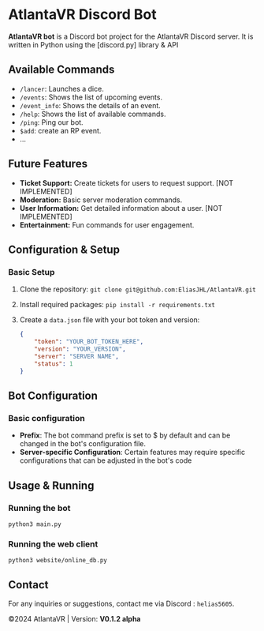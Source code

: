 # AtlantaVR Discord Bot
**AtlantaVR bot** is a Discord bot project for the AtlantaVR Discord server. It is written in Python using the [discord.py] library & API

## Available Commands

- `/lancer`: Launches a dice.
- `/events`: Shows the list of upcoming events.
- `/event_info`: Shows the details of an event.
- `/help`: Shows the list of available commands.
- `/ping`: Ping our bot.
- `$add`: create an RP event.
- ...

## Future Features

- **Ticket Support:** Create tickets for users to request support. [NOT IMPLEMENTED]
- **Moderation:** Basic server moderation commands.
- **User Information:** Get detailed information about a user. [NOT IMPLEMENTED]
- **Entertainment:** Fun commands for user engagement.

## Configuration & Setup

### Basic Setup

1. Clone the repository: `git clone git@github.com:EliasJHL/AtlantaVR.git`
2. Install required packages: `pip install -r requirements.txt`
3. Create a `data.json` file with your bot token and version:

   ```json
   {
       "token": "YOUR_BOT_TOKEN_HERE",
       "version": "YOUR_VERSION",
       "server": "SERVER NAME",
       "status": 1
   }
   
## Bot Configuration
### Basic configuration
- **Prefix**: The bot command prefix is set to $ by default and can be changed in the bot's configuration file.
- **Server-specific Configuration**: Certain features may require specific configurations that can be adjusted in the bot's code

## Usage & Running
### Running the bot
    python3 main.py
### Running the web client
    python3 website/online_db.py
## Contact
For any inquiries or suggestions, contact me via Discord : `helias5605`.

©2024 AtlantaVR | Version: **V0.1.2 alpha**
